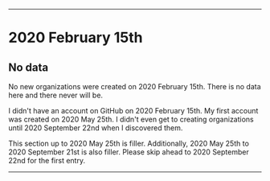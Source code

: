 
***

# 2020 February 15th

## No data

No new organizations were created on 2020 February 15th. There is no data here and there never will be.

I didn't have an account on GitHub on 2020 February 15th. My first account was created on 2020 May 25th. I didn't even get to creating organizations until 2020 September 22nd when I discovered them.

This section up to 2020 May 25th is filler. Additionally, 2020 May 25th to 2020 September 21st is also filler. Please skip ahead to 2020 September 22nd for the first entry.

***
